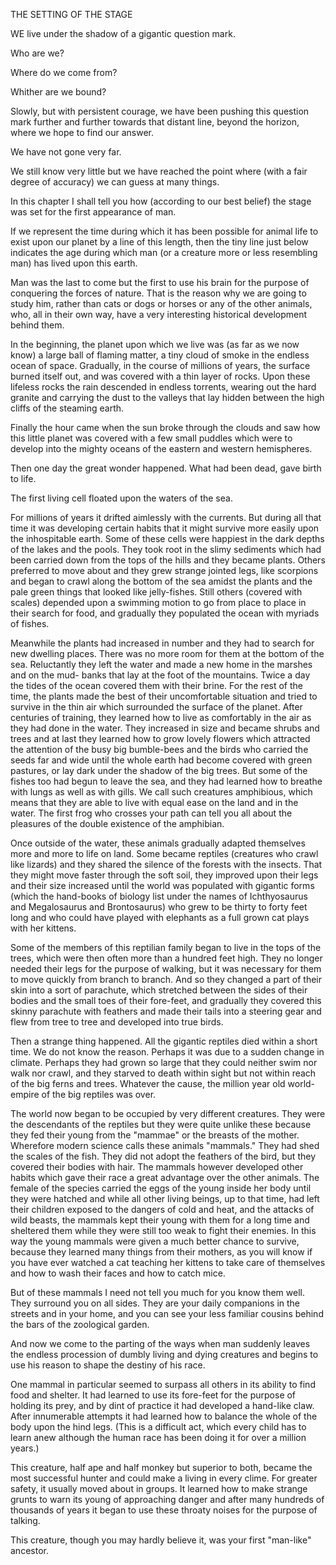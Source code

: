 THE SETTING OF THE STAGE


WE live under the shadow of a gigantic question mark.

Who are we?

Where do we come from?

Whither are we bound?

Slowly, but with persistent courage, we have been pushing
this question mark further and further towards that distant
line, beyond the horizon, where we hope to find our answer.

We have not gone very far.

We still know very little but we have reached the point
where (with a fair degree of accuracy) we can guess at many
things.

In this chapter I shall tell you how (according to our best
belief) the stage was set for the first appearance of man.

If we represent the time during which it has been possible for
animal life to exist upon our planet by a line of this length,
then the tiny line just below indicates the age during which
man (or a creature more or less resembling man) has lived
upon this earth.

Man was the last to come but the first to use his brain for
the purpose of conquering the forces of nature. That is the
reason why we are going to study him, rather than cats or
dogs or horses or any of the other animals, who, all in their
own way, have a very interesting historical development behind
them.

In the beginning, the planet upon which we live was (as far
as we now know) a large ball of flaming matter, a tiny cloud of
smoke in the endless ocean of space. Gradually, in the course
of millions of years, the surface burned itself out, and was covered
with a thin layer of rocks. Upon these lifeless rocks the
rain descended in endless torrents, wearing out the hard
granite and carrying the dust to the valleys that lay hidden between
the high cliffs of the steaming earth.

Finally the hour came when the sun broke through the
clouds and saw how this little planet was covered with a few
small puddles which were to develop into the mighty oceans of
the eastern and western hemispheres.

Then one day the great wonder happened. What had been
dead, gave birth to life.

The first living cell floated upon the waters of the sea.

For millions of years it drifted aimlessly with the currents.
But during all that time it was developing certain habits that
it might survive more easily upon the inhospitable earth. Some
of these cells were happiest in the dark depths of the lakes and
the pools. They took root in the slimy sediments which had
been carried down from the tops of the hills and they became
plants. Others preferred to move about and they grew
strange jointed legs, like scorpions and began to crawl along
the bottom of the sea amidst the plants and the pale green things
that looked like jelly-fishes. Still others (covered with scales)
depended upon a swimming motion to go from place to place
in their search for food, and gradually they populated the ocean
with myriads of fishes.

Meanwhile the plants had increased in number and they had
to search for new dwelling places. There was no more room
for them at the bottom of the sea. Reluctantly they left the
water and made a new home in the marshes and on the mud-
banks that lay at the foot of the mountains. Twice a day the
tides of the ocean covered them with their brine. For the rest
of the time, the plants made the best of their uncomfortable
situation and tried to survive in the thin air which surrounded
the surface of the planet. After centuries of training, they
learned how to live as comfortably in the air as they had done in
the water. They increased in size and became shrubs and trees
and at last they learned how to grow lovely flowers which
attracted the attention of the busy big bumble-bees and the
birds who carried the seeds far and wide until the whole earth
had become covered with green pastures, or lay dark under the
shadow of the big trees. But some of the fishes too
had begun to leave the sea, and they had learned how to breathe
with lungs as well as with gills. We call such creatures amphibious,
which means that they are able to live with equal ease on the land
and in the water. The first frog who crosses your path can tell you
all about the pleasures of the double existence of the amphibian.

Once outside of the water, these animals gradually adapted
themselves more and more to life on land. Some became reptiles
(creatures who crawl like lizards) and they shared the
silence of the forests with the insects. That they might move
faster through the soft soil, they improved upon their legs
and their size increased until the world was populated with
gigantic forms (which the hand-books of biology list under
the names of Ichthyosaurus and Megalosaurus and Brontosaurus)
who grew to be thirty to forty feet long and who could have
played with elephants as a full grown cat plays with her kittens.

Some of the members of this reptilian family began to live in
the tops of the trees, which were then often more than a hundred
feet high. They no longer needed their legs for the purpose
of walking, but it was necessary for them to move quickly from
branch to branch. And so they changed a part of their skin
into a sort of parachute, which stretched between the sides of
their bodies and the small toes of their fore-feet, and gradually
they covered this skinny parachute with feathers and made
their tails into a steering gear and flew from tree to tree and
developed into true birds.

Then a strange thing happened. All the gigantic reptiles
died within a short time. We do not know the reason. Perhaps
it was due to a sudden change in climate. Perhaps they
had grown so large that they could neither swim nor walk nor
crawl, and they starved to death within sight but not within
reach of the big ferns and trees. Whatever the cause, the
million year old world-empire of the big reptiles was over.

The world now began to be occupied by very different
creatures. They were the descendants of the reptiles but they
were quite unlike these because they fed their young from the
"mammae" or the breasts of the mother. Wherefore modern
science calls these animals "mammals." They had shed the
scales of the fish. They did not adopt the feathers of the bird,
but they covered their bodies with hair. The mammals however
developed other habits which gave their race a great advantage
over the other animals. The female of the species
carried the eggs of the young inside her body until they were
hatched and while all other living beings, up to that time, had
left their children exposed to the dangers of cold and heat,
and the attacks of wild beasts, the mammals kept their young
with them for a long time and sheltered them while they were
still too weak to fight their enemies. In this way the young
mammals were given a much better chance to survive, because
they learned many things from their mothers, as you will know
if you have ever watched a cat teaching her kittens to take
care of themselves and how to wash their faces and how to
catch mice.

But of these mammals I need not tell you much for you
know them well. They surround you on all sides. They are
your daily companions in the streets and in your home, and you
can see your less familiar cousins behind the bars of the zoological
garden.

And now we come to the parting of the ways when man
suddenly leaves the endless procession of dumbly living and
dying creatures and begins to use his reason to shape the
destiny of his race.

One mammal in particular seemed to surpass all others in
its ability to find food and shelter. It had learned to use its
fore-feet for the purpose of holding its prey, and by dint of
practice it had developed a hand-like claw. After innumerable
attempts it had learned how to balance the whole of the
body upon the hind legs. (This is a difficult act, which every
child has to learn anew although the human race has been
doing it for over a million years.)

This creature, half ape and half monkey but superior to
both, became the most successful hunter and could make a
living in every clime. For greater safety, it usually moved
about in groups. It learned how to make strange grunts to
warn its young of approaching danger and after many hundreds
of thousands of years it began to use these throaty noises
for the purpose of talking.

This creature, though you may hardly believe it, was your
first "man-like" ancestor.
